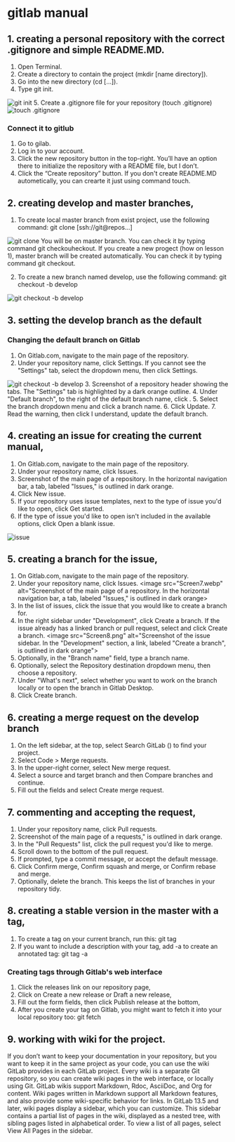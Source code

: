 # gitlab manual
## 1. creating a personal repository with the correct .gitignore and simple README.MD.

1. Open Terminal.
2. Create a directory to contain the project (mkdir [name directory]).
3. Go into the new directory (cd [...]).
4. Type git init.
<image src="Screen3.png" alt="git init">
5. Create a .gitignore file for your repository (touch .gitignore)
<image src="Screen1.png" alt="touch .gitignore">

### Connect it to gitlub
1. Go to gilab.
2. Log in to your account.
3. Click the new repository button in the top-right. You’ll have an option there to initialize the repository with a README file, but I don’t.
4. Click the “Create repository” button.
If you don't create README.MD autometically, you can crearte it just using command touch.

## 2. creating develop and master branches,
1. To create local master branch from exist project, use the following command:
git clone [ssh://git@repos...]
<image src="Screen4.png" alt="git clone">
You will be on master branch. You can check it by typing command git checkouheckout.
If you create a new progect (how on lesson 1), master branch will be created automatically. You can check it by typing command git checkout.

2. To create a new branch named develop, use the following command:
git checkout -b develop
<image src="Screen2.png" alt="git checkout -b develop">

## 3. setting the develop branch as the default
### Changing the default branch on Gitlab
1. On Gitlab.com, navigate to the main page of the repository.
2. Under your repository name, click  Settings. If you cannot see the "Settings" tab, select the  dropdown menu, then click Settings.
<image src="Screen5.png" alt="git checkout -b develop">
3. Screenshot of a repository header showing the tabs. The "Settings" tab is highlighted by a dark orange outline.
4. Under "Default branch", to the right of the default branch name, click .
5. Select the branch dropdown menu and click a branch name.
6. Click Update.
7. Read the warning, then click I understand, update the default branch.

## 4. creating an issue for creating the current manual,
1. On Gitlab.com, navigate to the main page of the repository.
2. Under your repository name, click  Issues.
3. Screenshot of the main page of a repository. In the horizontal navigation bar, a tab, labeled "Issues," is outlined in dark orange.
4. Click New issue.
5. If your repository uses issue templates, next to the type of issue you'd like to open, click Get started.
6. If the type of issue you'd like to open isn't included in the available options, click Open a blank issue.
<image src="Screen6.webp" alt="issue">

## 5. creating a branch for the issue,
1. On Gitlab.com, navigate to the main page of the repository.
2. Under your repository name, click  Issues.
<image src="Screen7.webp" alt="Screenshot of the main page of a repository. In the horizontal navigation bar, a tab, labeled "Issues," is outlined in dark orange>
3. In the list of issues, click the issue that you would like to create a branch for.
4. In the right sidebar under "Development", click Create a branch. If the issue already has a linked branch or pull request, select  and click Create a branch.
<image src="Screen8.png" alt="Screenshot of the issue sidebar. In the "Development" section, a link, labeled "Create a branch", is outlined in dark orange">
5. Optionally, in the "Branch name" field, type a branch name.
6. Optionally, select the Repository destination dropdown menu, then choose a repository.
7. Under "What's next", select whether you want to work on the branch locally or to open the branch in Gitlab Desktop.
8. Click Create branch.

## 6. creating a merge request on the develop branch
1. On the left sidebar, at the top, select Search GitLab () to find your project.
2. Select Code > Merge requests.
3. In the upper-right corner, select New merge request.
4. Select a source and target branch and then Compare branches and continue.
5. Fill out the fields and select Create merge request.

## 7. commenting and accepting the request,
1. Under your repository name, click  Pull requests.
2. Screenshot of the main page of a requests," is outlined in dark orange.
3. In the "Pull Requests" list, click the pull request you'd like to merge.
4. Scroll down to the bottom of the pull request.
5. If prompted, type a commit message, or accept the default message.
6. Click Confirm merge, Confirm squash and merge, or Confirm rebase and merge.
7. Optionally, delete the branch. This keeps the list of branches in your repository tidy.

## 8. creating a stable version in the master with a tag,
1. To create a tag on your current branch, run this:
git tag <tagname>
2. If you want to include a description with your tag, add -a to create an annotated tag:
git tag <tagname> -a
### Creating tags through Gitlab's web interface
1. Click the releases link on our repository page,
2. Click on Create a new release or Draft a new release,
3. Fill out the form fields, then click Publish release at the bottom,
4. After you create your tag on Gitlab, you might want to fetch it into your local repository too:
git fetch

## 9. working with wiki for the project.
If you don’t want to keep your documentation in your repository, but you want to keep it in the same project as your code, you can use the wiki GitLab provides in each GitLab project. Every wiki is a separate Git repository, so you can create wiki pages in the web interface, or locally using Git.
GitLab wikis support Markdown, Rdoc, AsciiDoc, and Org for content. Wiki pages written in Markdown support all Markdown features, and also provide some wiki-specific behavior for links.
In GitLab 13.5 and later, wiki pages display a sidebar, which you can customize. This sidebar contains a partial list of pages in the wiki, displayed as a nested tree, with sibling pages listed in alphabetical order. To view a list of all pages, select View All Pages in the sidebar.
